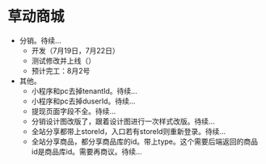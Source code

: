 # 草动商城
* 分销。待续...
    - 开发（7月19日，7月22日）
    - 测试修改并上线（）
    - 预计完工：8月2号
* 其他。
    - 小程序和pc去掉tenantId。待续...
    - 小程序和pc去掉duserId。待续...
    - 提现页面字段不全。待续...
    - 分销设计图改版了，跟着设计图进行一次样式改版。待续...
    - 全站分享都带上storeId，入口若有storeId则重新登录。待续...
    - 全站分享商品，都分享商品库的id。带上type。这个需要后端返回的商品id是商品库id。需要再商议。待续...
    
